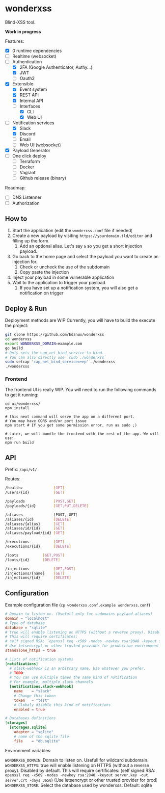 # wonderxss

Blind-XSS tool.

**Work in progress**

Features:

- [x] 0 runtime dependencies
- [ ] Realtime (websocket)
- [ ] Authentication
  - [x] 2FA (Google Authenticator, Authy...)
  - [x] JWT
  - [ ] Oauth2
- [x] Extensible
  - [x] Event system
  - [x] REST API
  - [x] Internal API
  - [ ] Interfaces
    - [x] CLI
    - [x] Web UI
- [ ] Notification services
  - [x] Slack
  - [x] Discord
  - [ ] Email
  - [ ] Web UI (websocket)
- [x] Payload Generator
- [ ] One click deploy
  - [ ] Terraform
  - [ ] Docker
  - [ ] Vagrant
  - [ ] Github release (binary)

Roadmap:

- [ ] DNS Listenner
- [ ] Authorization

## How to

1. Start the application (edit the `wonderxss.conf` file if needed)
2. Create a new payload by visiting `https://yourdomain.tld/editor` and filling up the form.
   1. Add an optional alias. Let's say `a` so you get a short injection payload.
3. Go back to the home page and select the payload you want to create an injection for.
   1. Check or uncheck the use of the subdomain
   2. Copy paste the injection
4. Inject your payload in some vulnerable application
5. Wait to the application to trigger your payload.
   1. If you have set up a notification system, you will also get a notification on trigger

## Deploy & Run

Deployment methods are WIP
Currently, you will have to build the execute the project:

```bash
git clone https://github.com/Edznux/wonderxss
cd wonderxss
export WONDERXSS_DOMAIN=example.com
go build
# Only sets the cap_net_bind_service to bind.
# You can also directly use `sudo ./wonderxss`
sudo setcap 'cap_net_bind_service=+ep' ./wonderxss
./wonderxss
```

### Frontend

The frontend UI is really WIP. You will need to run the following commands to get it running:

```
cd ui/wonderxss/
npm install

# this next command will serve the app on a different port.
# You may have CORS and/or port issue
npm start # If you get some permission error, run as sudo ;)

# Later, we will bundle the frontend with the rest of the app. We will use:
npm run build
```

## API

Prefix: `/api/v1/`

Routes:

```bash
/healthz              [GET]
/users/{id}           [GET]

/payloads             [POST,GET]
/payloads/{id}        [GET,PUT,DELETE]

/aliases              [POST, GET]
/aliases/{id}         [DELETE]
/aliases/{alias}      [GET]
/aliases/id/{id}      [GET]
/aliases/payload/{id} [GET]

/executions           [GET]
/executions/{id}      [DELETE]

/loots           [GET,POST]
/loots/{id}      [DELETE]

/injections           [GET,POST]
/injections/{name}    [GET]
/injections/{id}      [DELETE]
```

## Configuration

Example configuration file (`cp wonderxss.conf.example wonderxss.conf`)

```toml
# Domain to listen on. (Usefull only for sudomains paylaod aliases)
domain = "localhost"
# Type of database
database = "sqlite"
# true will enable listening on HTTPS (without a reverse proxy). Disabled by default.
# This will require certificates:
# self signed RSA: `openssl req -x509 -nodes -newkey rsa:2048 -keyout server.key -out server.crt -days 3650`
# Use letsencrypt or other trusted provider for production environment
standalone_https = true

# Lists of notification systems
[notifications]
  # slack-webhook is an arbitrary name. Use whatever you prefer.
  # TODO:
  # You can use multiple times the same kind of notification
  # For example, multiple slack channels
  [notifications.slack-webhook]
    name    = "slack"
    # Change this token
    token   = "test"
    # Globaly disable this kind of notifications
    enabled = true

# Databases definitions
[storages]
  [storages.sqlite]
    adapter = "sqlite"
    # name of the sqlite file
    file    = "db.sqlite"

```

Environment variables:

`WONDERXSS_DOMAIN`: Domain to listen on. Usefull for wildcard subdomain.
`WONDERXSS_HTTPS`: true will enable listening on HTTPS (without a reverse proxy). Disabled by default.
This will require certificates:
(self signed RSA: `openssl req -x509 -nodes -newkey rsa:2048 -keyout server.key -out server.crt -days 3650`)
(Use letsencrypt or other trusted provider for prod)
`WONDERXSS_STORE`: Select the database used by wonderxss. Default: sqlite
